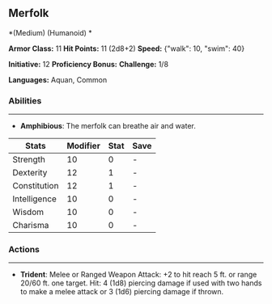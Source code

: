 ## Merfolk
*(Medium) (Humanoid) *

**Armor Class:** 11
**Hit Points:** 11 (2d8+2)
**Speed:** {"walk": 10, "swim": 40}

**Initiative:** 12
**Proficiency Bonus:**
**Challenge:** 1/8

**Languages:** Aquan, Common

### Abilities
 --- 
- **Amphibious**: The merfolk can breathe air and water.



| Stats | Modifier | Stat | Save
| ---- | ---- | ---- | ---- |
| Strength | 10 | 0 | - |
| Dexterity | 12 | 1 | - |
| Constitution | 12 | 1 | - |
| Intelligence | 10 | 0 | - |
| Wisdom | 10 | 0 | - |
| Charisma | 10 | 0 | - |

### Actions
 --- 
- **Trident**: Melee or Ranged Weapon Attack: +2 to hit  reach 5 ft. or range 20/60 ft.  one target. Hit: 4 (1d8) piercing damage if used with two hands to make a melee attack  or 3 (1d6) piercing damage if thrown.

